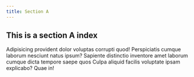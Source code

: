 ```yaml
---
title: Section A
---
```


## This is a section A index

Adipisicing provident dolor voluptas corrupti quod! Perspiciatis cumque laborum nesciunt natus ipsum? Sapiente distinctio inventore amet laborum cumque dicta tempore saepe quos Culpa aliquid facilis voluptate ipsam explicabo? Quae in!


